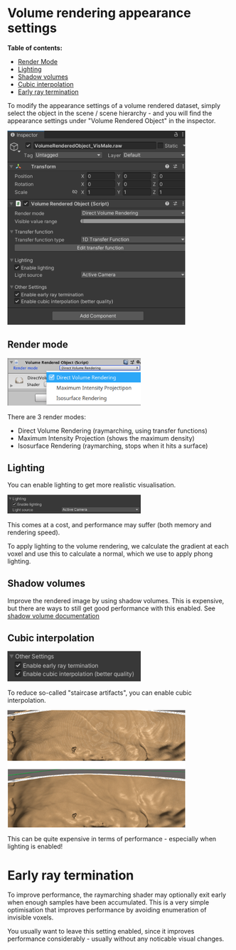 # Volume rendering appearance settings

**Table of contents:**
<!-- TOC -->

- [Render Mode](#render-mode)
- [Lighting](#lighting)
- [Shadow volumes](#shadow-volumes)
- [Cubic interpolation](#cubic-interpolation)
- [Early ray termination](#early-ray-termination)

<!-- /TOC -->

To modify the appearance settings of a volume rendered dataset, simply select the object in the scene / scene hierarchy - and you will find the appearance settings under "Volume Rendered Object" in the inspector.

<img src="inspector.png" width="400px">

## Render mode

<img src="rendermode.png" width="300px">

There are 3 render modes:
- Direct Volume Rendering (raymarching, using transfer functions)
- Maximum Intensity Projection (shows the maximum density)
- Isosurface Rendering (raymarching, stops when it hits a surface)

## Lighting

You can enable lighting to get more realistic visualisation.

<img src="lighting.png" width="300px">

This comes at a cost, and performance may suffer (both memory and rendering speed).

To apply lighting to the volume rendering, we calculate the gradient at each voxel and use this to calculate a normal, which we use to apply phong lighting.

## Shadow volumes

Improve the rendered image by using shadow volumes.
This is expensive, but there are ways to still get good performance with this enabled. See [shadow volume documentation](ShadowVolumes.md)

## Cubic interpolation

<img src="cubic-interpolation.png" width="300px">

To reduce so-called "staircase artifacts", you can enable cubic interpolation.

<img src="cubic-sampling-results.png" width="400px">

This can be quite expensive in terms of performance - especially when lighting is enabled!

# Early ray termination

To improve performance, the raymarching shader may optionally exit early when enough samples have been accumulated.
This is a very simple optimisation that improves performance by avoiding enumeration of invisible voxels.

You usually want to leave this setting enabled, since it improves performance considerably - usually without any noticable visual changes.
